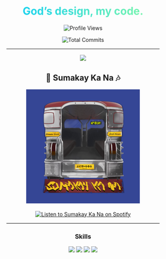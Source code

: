 <div align="center">

<h1 style="background: linear-gradient(to right, #00C9FF, #92FE9D); -webkit-background-clip: text; color: transparent;">
  God’s design, my code.
</h1>

<!-- Profile Views -->

![Profile Views](https://komarev.com/ghpvc/?username=YourGitHubUsername&color=green)

<!-- Total Commits Across All Repositories -->

![Total Commits](https://github-readme-stats.vercel.app/api?username=jerkgrub&count_private=true&show_icons=true&include_all_commits=true&theme=radical)

<hr style="border: 1px solid #eaeaea; width: 80%;">

<div align="center">
  <img src="https://activity-graph.herokuapp.com/graph?username=jerkgrub&theme=react-dark&bg_color=20232a&hide_border=true">
</div>

<h2>🎵 Sumakay Ka Na 🎶</h2>

<!-- Display the cover art for Sumakay Ka Na -->
<div style="display: flex; flex-direction: column; align-items: center; gap: 20px; width: 100%;">
  <img src="./coverart.png" alt="Sumakay Ka Na Cover Art" width="300">

  <a href="https://open.spotify.com/artist/1XUjTPGaD0a6GllY8F7gY2" target="_blank">
    <img src="https://img.shields.io/badge/Listen%20on-Spotify-green?style=for-the-badge&logo=spotify" alt="Listen to Sumakay Ka Na on Spotify">
  </a>
</div>

<hr style="border: 1px solid #eaeaea; width: 80%;">

<!-- Additional Sections -->
<h3>Skills</h3>
<img src="https://img.shields.io/badge/-JavaScript-black?style=for-the-badge&logo=javascript">
<img src="https://img.shields.io/badge/-React-black?style=for-the-badge&logo=react">
<img src="https://img.shields.io/badge/-Node.js-black?style=for-the-badge&logo=node.js">
<img src="https://img.shields.io/badge/-MongoDB-black?style=for-the-badge&logo=mongodb">

</div>
